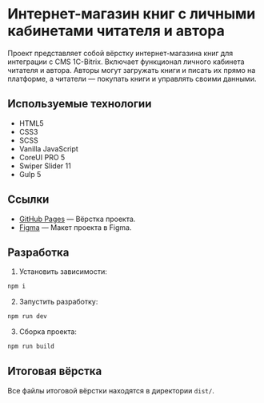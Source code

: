 # Интернет-магазин книг с личными кабинетами читателя и автора

Проект представляет собой вёрстку интернет-магазина книг для интеграции с CMS 1C-Bitrix. Включает функционал личного кабинета читателя и автора. Авторы могут загружать книги и писать их прямо на платформе, а читатели — покупать книги и управлять своими данными.

## Используемые технологии

- HTML5
- CSS3
- SCSS
- Vanilla JavaScript
- CoreUI PRO 5
- Swiper Slider 11
- Gulp 5

## Ссылки

- [GitHub Pages](https://anri103.github.io/html-libristika/dist/) — Вёрстка проекта.
- [Figma](https://www.figma.com/design/E1iXxRpEitvTh0Z7ZYNkq2/%D0%A1%D0%B5%D1%80%D0%B2%D0%B8%D1%81-%D0%BA%D0%BD%D0%B8%D0%B3?node-id=1572-2&t=ctxxGr1TeMDGW5uQ-1) — Макет проекта в Figma.

## Разработка

1. Установить зависимости:

```bash
npm i
```

2. Запустить разработку:

```bash
npm run dev
```

3. Сборка проекта:

```bash
npm run build
```

## Итоговая вёрстка

Все файлы итоговой вёрстки находятся в директории `dist/`.